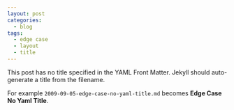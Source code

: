 ```yaml
---
layout: post
categories:
  - blog
tags:
  - edge case
  - layout
  - title
---
```


This post has no title specified in the YAML Front Matter. Jekyll should auto-generate a title from the filename.

For example `2009-09-05-edge-case-no-yaml-title.md` becomes **Edge Case No Yaml Title**.